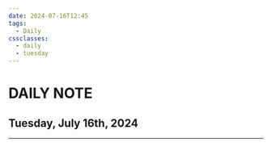 ```yaml
---
date: 2024-07-16T12:45
tags:
  - Daily
cssclasses:
  - daily
  - tuesday
---
```

# DAILY NOTE
## Tuesday, July 16th, 2024
***
